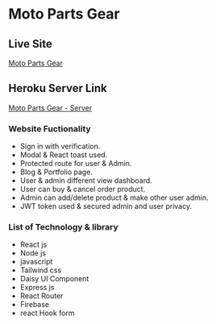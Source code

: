 # Moto Parts Gear

## Live Site
[Moto Parts Gear](https://moto-parts-gear.web.app)


## Heroku Server  Link
[Moto Parts Gear - Server ](https://radiant-wave-25983.herokuapp.com/)



### Website Fuctionality
* Sign in with verification.
* Modal & React toast used.
* Protected route for user & Admin.
* Blog & Portfolio page.
* User & admin different view dashboard.
* User can buy & cancel order product.
* Admin can add/delete product & make other user admin.
* JWT token used & secured admin and user privacy.

### List of Technology & library 
* React js
* Node js
* javascript
* Tailwind css
* Daisy UI Component
* Express js
* React Router
* Firebase
* react Hook form 